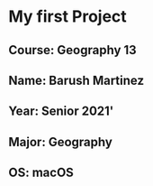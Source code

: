 # My first Project
## **Course**: Geography 13
## **Name**: Barush Martinez  
## **Year**: Senior 2021' 
## **Major**: Geography  
## **OS**: macOS